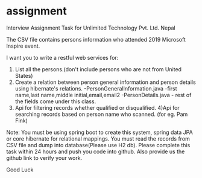 # assignment
Interview Assignment Task for Unlimited Technology Pvt. Ltd. Nepal

The CSV file contains persons information who attended 2019 Microsoft Inspire event.

I want you to write a restful web services for:
1) List all the persons.(don't include persons who are not from United States)
2) Create a relation between person general information and person details using hibernate's relations.
	-PersonGeneralInformation.java
		-first name,last name,middle initial,email,email2
	-PersonDetails.java
		- rest of the fields come under this class.
3) Api for filtering records whether qualified or disqualified.
4)Api for searching records based on person name who scanned.
	(for eg. Pam Fink)

Note: You must be using spring boot to create this system, spring data JPA or core hibernate for relational mappings.
          You must read the records from CSV file and dump into database(Please use H2 db).
Please complete this task within 24 hours and push you code into github. Also provide us the github link to verify your work.

Good Luck
